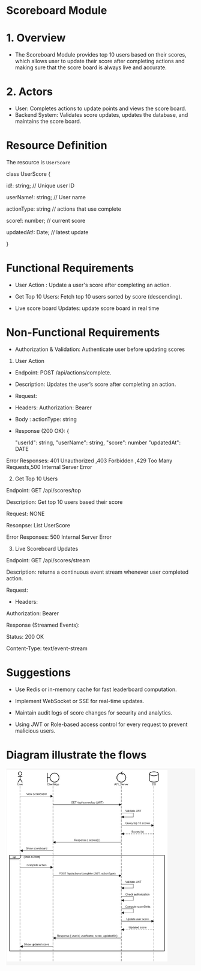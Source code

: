 
#  Scoreboard Module

# 1. Overview

- The Scoreboard Module provides top 10 users based on their scores, which allows user to update their score after completing actions and making sure that the score board is always live and accurate.

# 2. Actors
-  User: Completes actions to update points and views the score board.    
-  Backend System: Validates score updates, updates the database, and maintains the score board.

# Resource Definition
The resource is `UserScore`

class UserScore
{

  id!: string;        // Unique user ID
  
  userName!: string;  // User name

  actionType: string // actions that use complete
  
  score!: number;     // current score
  
  updatedAt!: Date;   // latest update
  
}

# Functional Requirements

+ User Action : Update a user's score after completing an action.

+ Get Top 10 Users: Fetch top 10 users sorted by score (descending).

+ Live score board Updates: update score board in real time

# Non-Functional Requirements

+ Authorization & Validation: Authenticate user before updating scores

1. User Action
   
+ Endpoint: POST /api/actions/complete.

+ Description: Updates the user’s score after completing an action.

+ Request:

- Headers: Authorization: Bearer <JWT>

- Body : actionType: string

+ Response (200 OK):
{

  "userId": string,
  "userName": string,
  "score": number
  "updatedAt": DATE

Error Responses: 401 Unauthorized ,403 Forbidden ,429 Too Many Requests,500 Internal Server Error

2. Get Top 10 Users

Endpoint: GET /api/scores/top

Description: Get top 10 users based their score

Request: NONE

Resonpse: List UserScore

Error Responses: 500 Internal Server Error

3. Live Scoreboard Updates

Endpoint: GET /api/scores/stream

Description: returns a continuous event stream whenever user completed action.

Request:

+ Headers:

Authorization: Bearer <JWT>

Response (Streamed Events):

Status: 200 OK

Content-Type: text/event-stream

# Suggestions

+ Use Redis or in-memory cache for fast leaderboard computation.

+ Implement WebSocket or SSE for real-time updates.

+ Maintain audit logs of score changes for security and analytics.

+ Using JWT or Role-based access control for every request to prevent malicious users.

# Diagram illustrate the flows

![HomePage](./image/image1.png)






